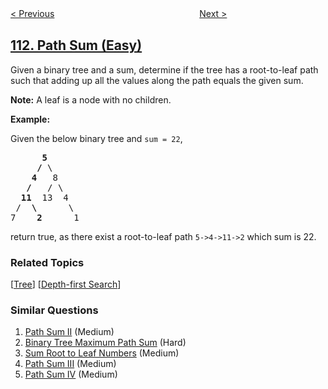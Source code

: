 <!--|This file generated by command(leetcode description); DO NOT EDIT.    |-->
<!--+----------------------------------------------------------------------+-->
<!--|@author    openset <openset.wang@gmail.com>                           |-->
<!--|@link      https://github.com/openset                                 |-->
<!--|@home      https://github.com/openset/leetcode                        |-->
<!--+----------------------------------------------------------------------+-->

[< Previous](../minimum-depth-of-binary-tree "Minimum Depth of Binary Tree")
　　　　　　　　　　　　　　　　
[Next >](../path-sum-ii "Path Sum II")

## [112. Path Sum (Easy)](https://leetcode.com/problems/path-sum "路径总和")

<p>Given a binary tree and a sum, determine if the tree has a root-to-leaf path such that adding up all the values along the path equals the given sum.</p>

<p><strong>Note:</strong>&nbsp;A leaf is a node with no children.</p>

<p><strong>Example:</strong></p>

<p>Given the below binary tree and <code>sum = 22</code>,</p>

<pre>
      <strong>5</strong>
     <strong>/</strong> \
    <strong>4</strong>   8
   <strong>/</strong>   / \
  <strong>11</strong>  13  4
 /  <strong>\</strong>      \
7    <strong>2</strong>      1
</pre>

<p>return true, as there exist a root-to-leaf path <code>5-&gt;4-&gt;11-&gt;2</code> which sum is 22.</p>

### Related Topics
  [[Tree](../../tag/tree/README.md)]
  [[Depth-first Search](../../tag/depth-first-search/README.md)]

### Similar Questions
  1. [Path Sum II](../path-sum-ii) (Medium)
  1. [Binary Tree Maximum Path Sum](../binary-tree-maximum-path-sum) (Hard)
  1. [Sum Root to Leaf Numbers](../sum-root-to-leaf-numbers) (Medium)
  1. [Path Sum III](../path-sum-iii) (Medium)
  1. [Path Sum IV](../path-sum-iv) (Medium)
